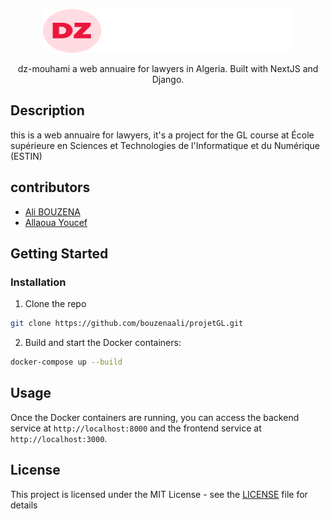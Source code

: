 <p align="center">
    <picture>
      <source media="(prefers-color-scheme: dark)" srcset="./assets/logo.svg">
      <source media="(prefers-color-scheme: light)" srcset="./assets/logo.svg">
      <img alt="Tailwind CSS" src="./assets/logo.svg" width="400" height="70" style="max-width: 100%;">
    </picture>
</p>

<p align="center">
  dz-mouhami a web annuaire for lawyers in Algeria. Built with NextJS and Django.
</p>

## Description
this is a web annuaire for lawyers, it's a project for the GL course at École supérieure en Sciences et Technologies de l'Informatique et du Numérique (ESTIN)

## contributors
- [Ali BOUZENA](github.com/bouzenaali)
- [Allaoua Youcef](github.com/YoucefAllaoua)

## Getting Started
### Installation
1. Clone the repo
```bash
git clone https://github.com/bouzenaali/projetGL.git
```

2. Build and start the Docker containers:
```bash
docker-compose up --build
```

## Usage

Once the Docker containers are running, you can access the backend service at `http://localhost:8000` and the frontend service at `http://localhost:3000`.


## License

This project is licensed under the MIT License - see the [LICENSE](LICENSE) file for details
